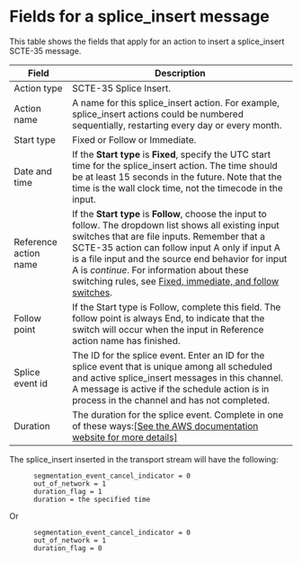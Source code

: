 # Fields for a splice\_insert message<a name="schedule-fields-for-splice_insert"></a>

This table shows the fields that apply for an action to insert a splice\_insert SCTE\-35 message\. 


| Field | Description | 
| --- | --- | 
| Action type | SCTE\-35 Splice Insert\. | 
| Action name | A name for this splice\_insert action\. For example, splice\_insert actions could be numbered sequentially, restarting every day or every month\.  | 
| Start type  | Fixed or Follow or Immediate\.  | 
| Date and time |  If the **Start type** is **Fixed**, specify the UTC start time for the splice\_insert action\. The time should be at least 15 seconds in the future\. Note that the time is the wall clock time, not the timecode in the input\.  | 
| Reference action name |  If the **Start type** is **Follow**, choose the input to follow\. The dropdown list shows all existing input switches that are file inputs\. Remember that a SCTE\-35 action can follow input A only if input A is a file input and the source end behavior for input A is *continue*\. For information about these switching rules, see [Fixed, immediate, and follow switches](ips-switch-types.md)\.  | 
| Follow point | If the Start type is Follow, complete this field\. The follow point is always End, to indicate that the switch will occur when the input in Reference action name has finished\. | 
| Splice event id | The ID for the splice event\. Enter an ID for the splice event that is unique among all scheduled and active splice\_insert messages in this channel\. A message is active if the schedule action is in process in the channel and has not completed\.  | 
| Duration | The duration for the splice event\. Complete in one of these ways:[\[See the AWS documentation website for more details\]](http://docs.aws.amazon.com/medialive/latest/ug/schedule-fields-for-splice_insert.html) | 

The splice\_insert inserted in the transport stream will have the following:

```
      segmentation_event_cancel_indicator = 0 
      out_of_network = 1
      duration_flag = 1
      duration = the specified time
```

Or

```
      segmentation_event_cancel_indicator = 0
      out_of_network = 1
      duration_flag = 0
```